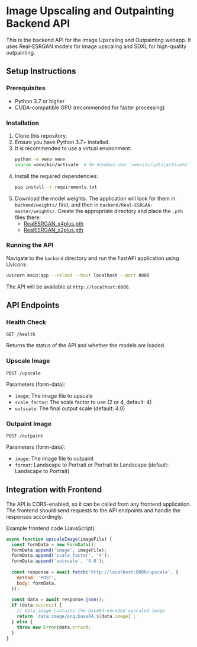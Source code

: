 # Image Upscaling and Outpainting Backend API

This is the backend API for the Image Upscaling and Outpainting webapp. It uses Real-ESRGAN models for image upscaling and SDXL for high-quality outpainting.

## Setup Instructions

### Prerequisites

- Python 3.7 or higher
- CUDA-compatible GPU (recommended for faster processing)

### Installation

1. Clone this repository.
2. Ensure you have Python 3.7+ installed.
3. It is recommended to use a virtual environment:
   ```bash
   python -m venv venv
   source venv/bin/activate  # On Windows use `venv\Scripts\activate`
   ```
4. Install the required dependencies:
   ```bash
   pip install -r requirements.txt
   ```
5. Download the model weights. The application will look for them in `backend/weights/` first, and then in `backend/Real-ESRGAN-master/weights/`. Create the appropriate directory and place the `.pth` files there:
   - [RealESRGAN_x4plus.pth](https://github.com/xinntao/Real-ESRGAN/releases/download/v0.1.0/RealESRGAN_x4plus.pth)
   - [RealESRGAN_x2plus.pth](https://github.com/xinntao/Real-ESRGAN/releases/download/v0.2.1/RealESRGAN_x2plus.pth)

### Running the API

Navigate to the `backend` directory and run the FastAPI application using Uvicorn:

```bash
uvicorn main:app --reload --host localhost --port 8000
```

The API will be available at `http://localhost:8000`.

## API Endpoints

### Health Check

```
GET /health
```

Returns the status of the API and whether the models are loaded.

### Upscale Image

```
POST /upscale
```

Parameters (form-data):
- `image`: The image file to upscale
- `scale_factor`: The scale factor to use (2 or 4, default: 4)
- `outscale`: The final output scale (default: 4.0)

### Outpaint Image

```
POST /outpaint
```

Parameters (form-data):
- `image`: The image file to outpaint
- `format`: Landscape to Portrait or Portrait to Landscape (default: Landscape to Portrait)

## Integration with Frontend

The API is CORS-enabled, so it can be called from any frontend application. The frontend should send requests to the API endpoints and handle the responses accordingly.

Example frontend code (JavaScript):

```javascript
async function upscaleImage(imageFile) {
  const formData = new FormData();
  formData.append('image', imageFile);
  formData.append('scale_factor', '4');
  formData.append('outscale', '4.0');
  
  const response = await fetch('http://localhost:8000/upscale', {
    method: 'POST',
    body: formData,
  });
  
  const data = await response.json();
  if (data.success) {
    // data.image contains the base64-encoded upscaled image
    return `data:image/png;base64,${data.image}`;
  } else {
    throw new Error(data.error);
  }
}
```